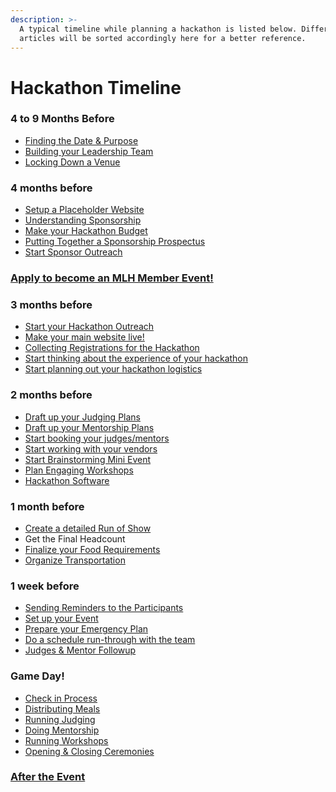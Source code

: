 ```yaml
---
description: >-
  A typical timeline while planning a hackathon is listed below. Different
  articles will be sorted accordingly here for a better reference.
---
```


# Hackathon Timeline

### 4 to 9 Months Before

* ​[Finding the Date & Purpose​](deciding-the-date.md)
* [Building your Leadership Team](build-your-leadership-team.md)
* [Locking Down a Venue ](locking-down-a-venue-and-date.md)

### 4 months before

* ​[Setup a Placeholder Website](putting-together-your-hackathon-website/set-up-a-placeholder-website.md)​
* [​Understanding Sponsorship​](getting-sponsorship/setting-goals/)
* [​Make your Hackathon Budget](budgeting-your-hackathon/)​
* [​Putting Together a Sponsorship Prospectus​](getting-sponsorship/put-together-a-sponsorship-prospectus.md)
* [​Start Sponsor Outreach​](getting-sponsorship/mlh-tips.md)

### ​​[Apply to become an MLH Member Event!](https://mlh.io/event-membership)​

### 3 months before

* ​[Start your Hackathon Outreach](marketing-your-event/how-to-promote-your-event/)
* ​[Make your main website live!​](putting-together-your-hackathon-website/updating-website-with-day-of-information.md)
* ​[Collecting Registrations for the Hackathon​](managing-registrations/registration-timelines.md)
* ​[Start thinking about the experience of your hackathon​](hacker-experience/)
* ​[Start planning out your hackathon logistics​](event-logistics/)

### 2 months before

* [​Draft up your Judging Plans](judging-and-submissions/draft-up-a-judging-plan.md)​
* ​[Draft up your Mentorship Plans​](draft-up-your-mentorship-plan.md)
* [​Start booking your judges​/mentors](judging-and-submissions/booking-your-judges.md)
* ​[Start working with your vendors​](event-logistics/working-with-food-vendors.md)
* ​[Start Brainstorming Mini Event​](hacker-experience/how-to-brainstorm-events.md)
* [​Plan Engaging Workshops](hacker-experience/plan-engaging-workshops.md)
* [Hackathon Software](event-logistics/hackathon-communication-platform.md)

### 1 month before

* ​[Create a detailed Run of Show​](creating-your-hackathon-schedule/creating-a-detailed-run-of-show.md)
* ​Get the Final Headcount​
* ​[Finalize your Food Requirements ](event-logistics/hosting-hackers-with-dietary-restrictions.md)
* ​[Organize Transportation ](event-logistics/organize-transportation.md)

### 1 week before

* ​[Sending Reminders to the Participants](managing-registrations/sending-reminders/)​
* [​Set up your Event​](event-logistics/setup-your-event.md)
* [​Prepare your Emergency Plan](event-logistics/prepare-your-emergency-plan.md)
* ​[Do a schedule run-through with the team​](creating-your-hackathon-schedule/do-a-run-through-with-the-team.md)
* ​[Judges & Mentor Followup​](judging-and-submissions/booking-your-judges.md)

### Game Day!

* ​[Check in Process​](managing-registrations/check-in-process.md)
* ​[Distributing Meals](event-logistics/distributing-meals.md)
* ​[Running Judging​](judging-and-submissions/)
* [​Doing Mentorship​](draft-up-your-mentorship-plan.md)
* [​Running Workshops](hacker-experience/plan-engaging-workshops.md)​
* ​[Opening & Closing Ceremonies​](hacker-experience/running-opening-ceremony.md)

### ​​[After the Event](after-the-event.md)
